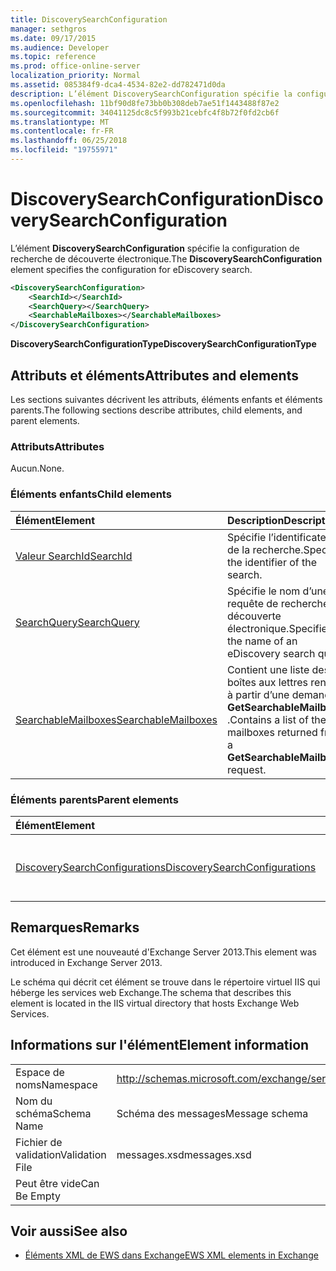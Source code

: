 ```yaml
---
title: DiscoverySearchConfiguration
manager: sethgros
ms.date: 09/17/2015
ms.audience: Developer
ms.topic: reference
ms.prod: office-online-server
localization_priority: Normal
ms.assetid: 085384f9-dca4-4534-82e2-dd782471d0da
description: L’élément DiscoverySearchConfiguration spécifie la configuration de recherche de découverte électronique.
ms.openlocfilehash: 11bf90d8fe73bb0b308deb7ae51f1443488f87e2
ms.sourcegitcommit: 34041125dc8c5f993b21cebfc4f8b72f0fd2cb6f
ms.translationtype: MT
ms.contentlocale: fr-FR
ms.lasthandoff: 06/25/2018
ms.locfileid: "19755971"
---
```

# <a name="discoverysearchconfiguration"></a><span data-ttu-id="65cda-103">DiscoverySearchConfiguration</span><span class="sxs-lookup"><span data-stu-id="65cda-103">DiscoverySearchConfiguration</span></span>

<span data-ttu-id="65cda-104">L’élément **DiscoverySearchConfiguration** spécifie la configuration de recherche de découverte électronique.</span><span class="sxs-lookup"><span data-stu-id="65cda-104">The **DiscoverySearchConfiguration** element specifies the configuration for eDiscovery search.</span></span> 
  
```XML
<DiscoverySearchConfiguration>
    <SearchId></SearchId>
    <SearchQuery></SearchQuery>
    <SearchableMailboxes></SearchableMailboxes>
</DiscoverySearchConfiguration>
```

 <span data-ttu-id="65cda-105">**DiscoverySearchConfigurationType**</span><span class="sxs-lookup"><span data-stu-id="65cda-105">**DiscoverySearchConfigurationType**</span></span>
## <a name="attributes-and-elements"></a><span data-ttu-id="65cda-106">Attributs et éléments</span><span class="sxs-lookup"><span data-stu-id="65cda-106">Attributes and elements</span></span>

<span data-ttu-id="65cda-107">Les sections suivantes décrivent les attributs, éléments enfants et éléments parents.</span><span class="sxs-lookup"><span data-stu-id="65cda-107">The following sections describe attributes, child elements, and parent elements.</span></span>
  
### <a name="attributes"></a><span data-ttu-id="65cda-108">Attributs</span><span class="sxs-lookup"><span data-stu-id="65cda-108">Attributes</span></span>

<span data-ttu-id="65cda-109">Aucun.</span><span class="sxs-lookup"><span data-stu-id="65cda-109">None.</span></span>
  
### <a name="child-elements"></a><span data-ttu-id="65cda-110">Éléments enfants</span><span class="sxs-lookup"><span data-stu-id="65cda-110">Child elements</span></span>

|<span data-ttu-id="65cda-111">**Élément**</span><span class="sxs-lookup"><span data-stu-id="65cda-111">**Element**</span></span>|<span data-ttu-id="65cda-112">**Description**</span><span class="sxs-lookup"><span data-stu-id="65cda-112">**Description**</span></span>|
|:-----|:-----|
|[<span data-ttu-id="65cda-113">Valeur SearchId</span><span class="sxs-lookup"><span data-stu-id="65cda-113">SearchId</span></span>](searchid.md) <br/> |<span data-ttu-id="65cda-114">Spécifie l’identificateur de la recherche.</span><span class="sxs-lookup"><span data-stu-id="65cda-114">Specifies the identifier of the search.</span></span>  <br/> |
|[<span data-ttu-id="65cda-115">SearchQuery</span><span class="sxs-lookup"><span data-stu-id="65cda-115">SearchQuery</span></span>](searchquery.md) <br/> |<span data-ttu-id="65cda-116">Spécifie le nom d’une requête de recherche de découverte électronique.</span><span class="sxs-lookup"><span data-stu-id="65cda-116">Specifies the name of an eDiscovery search query.</span></span>  <br/> |
|[<span data-ttu-id="65cda-117">SearchableMailboxes</span><span class="sxs-lookup"><span data-stu-id="65cda-117">SearchableMailboxes</span></span>](searchablemailboxes.md) <br/> |<span data-ttu-id="65cda-118">Contient une liste des boîtes aux lettres renvoyé à partir d’une demande **GetSearchableMailboxes** .</span><span class="sxs-lookup"><span data-stu-id="65cda-118">Contains a list of the mailboxes returned from a **GetSearchableMailboxes** request.</span></span>  <br/> |
   
### <a name="parent-elements"></a><span data-ttu-id="65cda-119">Éléments parents</span><span class="sxs-lookup"><span data-stu-id="65cda-119">Parent elements</span></span>

|<span data-ttu-id="65cda-120">**Élément**</span><span class="sxs-lookup"><span data-stu-id="65cda-120">**Element**</span></span>|<span data-ttu-id="65cda-121">**Description**</span><span class="sxs-lookup"><span data-stu-id="65cda-121">**Description**</span></span>|
|:-----|:-----|
|[<span data-ttu-id="65cda-122">DiscoverySearchConfigurations</span><span class="sxs-lookup"><span data-stu-id="65cda-122">DiscoverySearchConfigurations</span></span>](discoverysearchconfigurations.md) <br/> |<span data-ttu-id="65cda-123">Spécifie un tableau d’éléments **DiscoverySearchConfiguration** .</span><span class="sxs-lookup"><span data-stu-id="65cda-123">Specifies an array of **DiscoverySearchConfiguration** elements.</span></span>  <br/> |
   
## <a name="remarks"></a><span data-ttu-id="65cda-124">Remarques</span><span class="sxs-lookup"><span data-stu-id="65cda-124">Remarks</span></span>

<span data-ttu-id="65cda-125">Cet élément est une nouveauté d'Exchange Server 2013.</span><span class="sxs-lookup"><span data-stu-id="65cda-125">This element was introduced in Exchange Server 2013.</span></span>
  
<span data-ttu-id="65cda-126">Le schéma qui décrit cet élément se trouve dans le répertoire virtuel IIS qui héberge les services web Exchange.</span><span class="sxs-lookup"><span data-stu-id="65cda-126">The schema that describes this element is located in the IIS virtual directory that hosts Exchange Web Services.</span></span>
  
## <a name="element-information"></a><span data-ttu-id="65cda-127">Informations sur l'élément</span><span class="sxs-lookup"><span data-stu-id="65cda-127">Element information</span></span>

|||
|:-----|:-----|
|<span data-ttu-id="65cda-128">Espace de noms</span><span class="sxs-lookup"><span data-stu-id="65cda-128">Namespace</span></span>  <br/> |http://schemas.microsoft.com/exchange/services/2006/messages  <br/> |
|<span data-ttu-id="65cda-129">Nom du schéma</span><span class="sxs-lookup"><span data-stu-id="65cda-129">Schema Name</span></span>  <br/> |<span data-ttu-id="65cda-130">Schéma des messages</span><span class="sxs-lookup"><span data-stu-id="65cda-130">Message schema</span></span>  <br/> |
|<span data-ttu-id="65cda-131">Fichier de validation</span><span class="sxs-lookup"><span data-stu-id="65cda-131">Validation File</span></span>  <br/> |<span data-ttu-id="65cda-132">messages.xsd</span><span class="sxs-lookup"><span data-stu-id="65cda-132">messages.xsd</span></span>  <br/> |
|<span data-ttu-id="65cda-133">Peut être vide</span><span class="sxs-lookup"><span data-stu-id="65cda-133">Can Be Empty</span></span>  <br/> ||
   
## <a name="see-also"></a><span data-ttu-id="65cda-134">Voir aussi</span><span class="sxs-lookup"><span data-stu-id="65cda-134">See also</span></span>

- [<span data-ttu-id="65cda-135">Éléments XML de EWS dans Exchange</span><span class="sxs-lookup"><span data-stu-id="65cda-135">EWS XML elements in Exchange</span></span>](ews-xml-elements-in-exchange.md)

